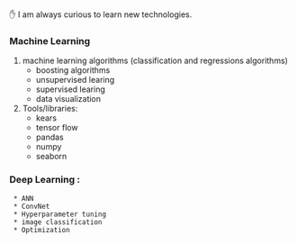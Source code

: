 :hand: I am always curious to learn new technologies.
### Machine Learning
1) machine learning algorithms (classification and regressions algorithms)
     * boosting algorithms
     * unsupervised learing 
     * supervised learing
     * data visualization 
2) Tools/libraries:
     * kears
     * tensor flow
     * pandas
     * numpy
     * seaborn
### Deep Learning :
     * ANN 
     * ConvNet
     * Hyperparameter tuning
     * image classification
     * Optimization
